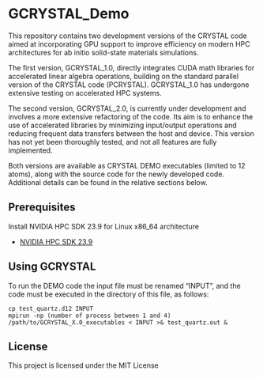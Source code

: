 # GCRYSTAL_Demo
This repository contains two development versions of the CRYSTAL code aimed at incorporating GPU support to improve efficiency on modern HPC architectures for ab initio solid-state materials simulations.

The first version, GCRYSTAL_1.0, directly integrates CUDA math libraries for accelerated linear algebra operations, building on the standard parallel version of the CRYSTAL code (PCRYSTAL). GCRYSTAL_1.0 has undergone extensive testing on accelerated HPC systems.

The second version, GCRYSTAL_2.0, is currently under development and involves a more extensive refactoring of the code. Its aim is to enhance the use of accelerated libraries by minimizing input/output operations and reducing frequent data transfers between the host and device. This version has not yet been thoroughly tested, and not all features are fully implemented.

Both versions are available as CRYSTAL DEMO executables (limited to 12 atoms), along with the source code for the newly developed code. Additional details can be found in the relative sections below.

## Prerequisites
Install NVIDIA HPC SDK 23.9 for Linux x86_64 architecture
- [NVIDIA HPC SDK 23.9](https://developer.nvidia.com/nvidia-hpc-sdk-239-downloads)

## Using GCRYSTAL
To run the DEMO code the input file must be renamed “INPUT”, and the code must be executed in the directory of this file, as follows:
```
cp test_quartz.d12 INPUT
mpirun -np (number of process between 1 and 4) /path/to/GCRYSTAL_X.0_executables < INPUT >& test_quartz.out &
```

## License

This project is licensed under the MIT License
